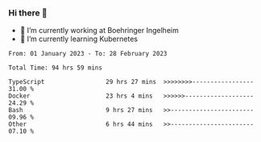 ### Hi there 👋
- 🔭 I’m currently working at Boehringer Ingelheim
- 🌱 I’m currently learning Kubernetes

 
<!--START_SECTION:waka-->

```text
From: 01 January 2023 - To: 28 February 2023

Total Time: 94 hrs 59 mins

TypeScript                 29 hrs 27 mins  >>>>>>>>-----------------   31.00 %
Docker                     23 hrs 4 mins   >>>>>>-------------------   24.29 %
Bash                       9 hrs 27 mins   >>-----------------------   09.96 %
Other                      6 hrs 44 mins   >>-----------------------   07.10 %
```

<!--END_SECTION:waka-->

 
